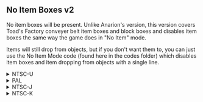 ## No Item Boxes v2

No item boxes will be present. Unlike Anarion's version, this version covers Toad's Factory conveyer belt item boxes and block boxes and disables item boxes the same way the game does in "No Item" mode.

Items will still drop from objects, but if you don't want them to, you can just use the No Item Mode code (found here in the codes folder) which disables item boxes and item dropping from objects with a single line.

<details>
<summary>NTSC-U</summary>

```powerpc
046E727C 38000003
0475B004 38000003
0475B6E8 38000003
0475C25C 38000003
04813994 38000003
```
</details>

<details>
<summary>PAL</summary>

```powerpc
046C55AC 38000003
0476D6EC 38000003
0476DC24 38000003
0476E944 38000003
048274A8 38000003
```
</details>

<details>
<summary>NTSC-J</summary>

```powerpc
046C4C18 38000003
0476CD58 38000003
0476D290 38000003
0476DFB0 38000003
04826B14 38000003
```
</details>

<details>
<summary>NTSC-K</summary>

```powerpc
046B3954 38000003
0475BAAC 38000003
0475BFE4 38000003
0475CD04 38000003
04815868 38000003
```
</details>